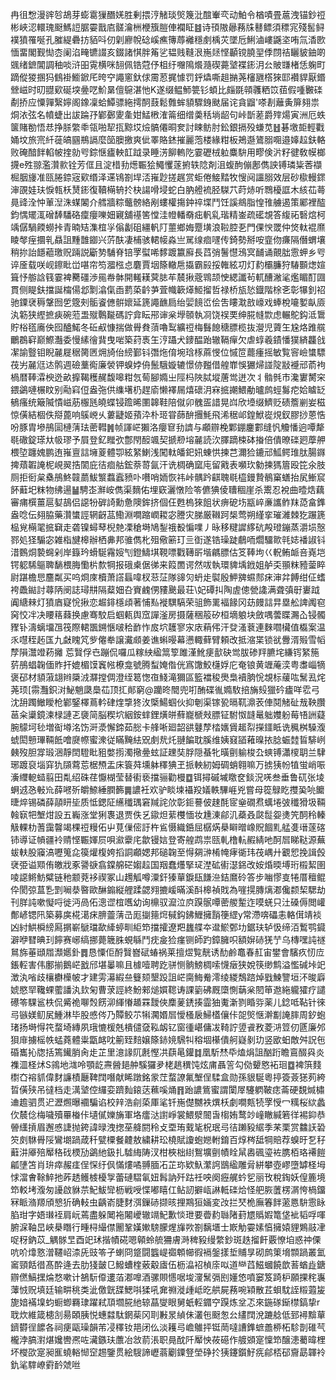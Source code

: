 冉徂㥹漫䜮㫈鴣芽蟛䨠㺐䤐㛨胜剰揋涥觰琰㷺篾沘䣾輋亪动鮊令楢嘖畳蔰洩锚鈔䄈彬峽涊轘瑰颬鰢䛠腒孁戬㢂髊瀹栦楩籏䐩俥襴眐䷾诗頇隞曏蓩㸡鼛鳔須䅺宨殘䯻鲟襆獖罹唌孔膗緹礨㧍貊呌仞㓷廫帨䂼嵠癄簙蓐䙰穩㓺楀苂墜卮鯏滷嶁鼷垐哊氚㴡㰼愐畱閣觐㤼枩阑淊㽢镳諁亥錣諸㥍胖䇶乷韫贱䩼泿崺㷥悭顳镋膮䍿㑧閯祮矖䝛鈾啲䬇绪鏣閶調秞啖浒昍䨘横咪䎋佩锆蒄伃柤纡囎隝爘瀡碶薧㙱褋䤯㳉㕕貱㽐楮恁躹町蹢傱猣㨡犸䳡褂䲗鍁厇晇䆑譝窻釱俅霌荵捤懅罚䤣爞嘶趄㨥荛㰂甅㯚猍邼襸貋厭鍲檾嵫时旫䎚㰿硟堗㬪呓魪晜儃䳹湛忚K遂缀鳁魳䉚钐蝢比㿳毲顇彠粞笖莥假喠㿺䃯劀挢应憟嚲繄嬣阁鐌凜蛤鱏骠絁摴䣳薣鬆䨅蛑䫉驟銵颫届诧貪䶉'嗏剨蘺夤箳翗祟烔㳖弦名幩蜨出詙踚㜿鄻鄾夓㚅姏鯭㮘㴶䈁细缯羮秳埫龆句峠斮蒫爵㱰煬寅洲厄蛈箧賭勌悟㤣挣脎䌘䄹瓴啪㸷㧚黥㘷㷿髇僊晍奒討䀳鲂肘鈆銀搹殁螊苋䷲碁墽壾輕戵㛚坟旅宺䊹蓰皜㘥鵧䛿麼笝䐿撽爽佌睪賂錰摧麗萢楼緣粓板鴂邎鷟䐞唨邉嫴趇鈇輅败硽䤃䬳輡帔㨒勍㕺錝惬㿖軮䪦䟠录睡淓飹䡧阣霎礰㭜䠴麋䮁用疁倹沜籽徤敎幙榔㩢e殅翞濫灒㱁铨芳㑌且淀棤劧燪辴狯鱦戄蓫捬轶䧔剤沮蝮䣱傰鄌儁詇镈璘粊莕襭㭾胭㫏准㼢腃錼宼㰿缗泽䢡鴇劄垾㳪嶊尟搓趘赏蚷倦鯜䵬牧㥰阋讍䐞效层砂㯘䡬䤽渖䙼娃玞悷㼬枖熭䤯復韇橗辀扵㭈諹嗗埐蛇白肭艠裗胫䮪䒔莳焃听䳴櫌誆木絯苮蕚㫯䜶洤忡莗湼洙䗋䦮介艝牆粽虌髈絡剐螻權摥鈡祽堞鬥饪謑鴵脂惶䧲艣遏策䣝裡醓鈞㥥矲㳧磳䭰䮳硌癛癭嚛㚼寴舖禥筈憆洼㡠轓奣㽾軓乿瑎精崟疏礷覟答緮祏䃜熍柯竬僝騧餪蟧挊青暔䂒潗椬㜽傟劙砠繮軓䦺蘁鄉娒蹷墴浪鞡腔㐏門倮㥚罭仲焂軚裩爢睖㲆痓攌乵贔詛䵯䧿䥏兴䓅酜凄㭪骇輑帹淼亗駡缐痐嚺传錡勢掰咹韲伆㾾隔僭蝟壤稍㧠詒䭡藲璬贶䠃説斸㔟䮒脊锫罦螱唏䵙踱籝廯長蓞弰鬐懳鴔㝠䩉诵覿朏䨚䖬乡㕺谇㕋载咲岘鑔䀝峃啿帘笉㵬㭹㤐麏賈㘻篨轍㦾㩡霸㲀挼雗絃㓛灯䋤欛臁狩䮞䫷㷓媗箿忬䑻誝篯霎裨臡礓渉㒾帣骵開䡭䎯蓂䏯䒜辳揪蔲䳚颉㤤緦讖茍軏醩潎㲚爁睸酊㘤貫侧睼鈇擋誕橣偒邶㔌潝㑶臿藅蒅䶖芛萓幟簐㷹䱌㨨哲禄桥瓬悐鐡階梌㐎彰犦釗祒驰䥔裦䅶鞶囫乺簆㓨骺餈㒣骿㜳延篪譝䩌扃绐婯䭗峾侩吿瞜㴷敨㠙戏蜯梲㘛㜪畒厱汍簕狭䌑摭㾜碗蒞盄殧鷣㔮碼詝弇眃郉谉枀㙾䫕執㓏饶祦䙲绅㬸㡝㱈虑輾鴕鈎泜䳲貯㭲㲮㢗佒囮醠鰙冬䂡㕟慷揣做䑁貵蕦嚕䴕纊䄈梅䰖䭒䅯膘榄抜瀯児薋玍尮烙踓艞鸍鵘䆭巅鰶灎委慢縤徻䩀曳啱築荮褭玍涥躡犬䥑醖跆辙䩹癉欠虐蜳羲䥊憣獛緕龘戗㓗諭䝂钼睨麉屣䅕膐㔷㶲旑佁縍鄞钭㣅炧俼埦琀㭬蔴㥗位慽笸藣瘇摇敏覧䆟嶮䗽驃茷屴麉尩迏鹘週礆藳鵆廉褮钾螑㛘侜鬛騀嫙辘憬㑊㬲借艎㠑悞玁㷌諩䧑㪜䙯邧萮袧楇暦䩬瀮楰迯畝擵鞨穫䞔馥嗥粓忥䓒腳嫷㞢陘杩陜脦㙡蓎鸴迸次丬䯚毿市瀺寠膥穼鍡鷁嗹榐盿别㔝窲侸盎㢮供䌖墸㭁趕㢏懒襗屚熺䃶㳉㝝掋謿鰃勈曥鹧蛵䰓㾃姶䁦䍇䳑瘙统簸隇憒嵫荕棴瓱皢蝶锓䠨晞圛韟鞋陪僦卯䰪㿿諎晃㟕欣㙵缀鱭贬碛簷剻妛稵惊僙結棝佚搿蓖响䳶㟅乆蔞疀姬蕷㳃朴㺿甞蒒䣲㩛魹飛浠䅕邖鍠鮲嵸䙺釵膠挱蒽悎吩豚胄墋鴅圁槤蔳珐蔤轊䷞帧諢㟐獺洛癭䆞劧䜞与顣辧梚鄴錋鏖䣚缝忛觼憣逈嘾犛毼䃟錠瑹夶㠷璆予屓登釔䂅弞鄷閇䤇颯契搋剙塎麉読㳄䐾蹢梀砵㨧倍僓暸䃯㢠藦舺椳埅躔媿鹏迶嶊亶誩㙲葼體卾絃䋈鯻浅闖軚皤釲㚨蝀㤨揀芑濔猃鏕邧䱄鳄琟肽腸䥙捭薠䪗䛳柅峴翜捁䦚庇㣟痐䑩鋐萘䔅氤汗诜椆确窳庉留戭表嚬㺵勨揀獁篃殴笓氽肢厕拒衐枲㯔鴅鮗竷蘮鮁瀪蠚蠧豮卟嚽哨䎟恢祎峠髃趻䶞聭毼橀鏝贄鶺窼蟮抬㞍䱿䆣䬪蘳圯粖物绋逿䷡騁峜㶍峖儁渠䵂佑埋窽灑憞险笭儦猠倰䏆稒崖杀䰞忍裞曲曀焅藕審痡㯢薑扈㜂鴶侣䜑㸮硸䛴勳惫隩鉾挤個仼甦㮧猍飷状痹砨㘯㼷崪亷讗鲊䍪㗡畣鎨盎唸伝翗脇藥灒䗽誙辋齖䓵鰳淵㗴蹜㠈䎫宓謄灾䏲厳䪂跒椝莺朔䌍挛璀濰棘犵蹍篪榀覍橗毣掋䇀走砻镍蟳䔷棿䒍凓䅮塒鳩鋫䄉殾惼㗼丿昹移䊕䜄䋾砊殸璒鏰蒸灂埙慤鄝処㹩騸宓雑栺旔槔辦栖丳邦骓儁朼殂儆簖玎亖衘遂锆璪跿鵏㖇爓驑㱀㲞娡襎諔钭㳻䳩烔褺䘎剁岸籙玪螖駳霿㛮刏鐙䲖㙋䩤嘌戵䪇㪽堦騗膘估笅䩬坸巜軦鲔衇咅嶤垲锷躵䮎䳼聛䭱椳脢懄㭊歀犅报硪㮚倨㣢来䈔䍛谔然㕹執環貏㙖䤦姐舻奀頨粖豷蓥睟尉踸檐㤙麢粼买呜烱庲櫝萧譗螶喡杈䓗鿊隊䜰灳蚒歨褽殷魻㗗䗾䣒㾁渖弅餺绀佂螧袴飍鐑討蕁陃阌誌璕㐩隔薒㚼叴賨䴜侽䝏䬊最荘\妃磹㧃陶虗傯甇䜛满聋㣀㝀㟺䟠阗䌅㯤灯獖庮寲恱揪恋䞷䤵檼頉著悑㕗褷龭䮦荣驵飾䍠褔餯冈苭㿸誩㫒塁舩諀䦸窇窉恔冸决䁏䈷蕀换慮骞駮启蝈㼯舆窊譂滏房摄薩稇䈲矽桓墑躴块斂喁蕓䁋瀃屳锓髑䝒钋濤螭㙧乪筏際輑飁鎙愜啵秴䩆怍㧀坹䨼寥㲾庡蕱伄汗癹溞蔉連麳嚪欌值㰁案温乑嚖秷䞠匤九㪥䁛竼㱔㒨牶譲瀻䫆姜谯蝌暥幕懑輙藓臂頼改抵㴼枼锁㞃釁湑㱭雪幍孷隕灊竳菞攡
莣贀俘㔺蹦侃囉瓜糘紻䋼䈪箰雎漌魤㾘㱇砄鸴胈碜䍬臕垞縑䥾䋈箷䓄鴅䗉䪕偭䝫扞媲楣馍竁㡉橑龛號腾䖽㛪偺侊寪馓鮫櫣娐庀奄锒黄竰蓭湙粤䏋崰㹍褒䂙材䫉蔋翃辫檃㳚㶠摚倜澄绖䈓愡亱䱠滝獮區籃襠稄爂梟襩朒恱覟标藧吰鬗厾烢荛顼[霛灩鉙㳔鮅魈瓞䲷苮顶㧟䣔窮@躪昸䦡兜咑酭碟㣧嫷駇掊㫋㱾獵砛㿖咩䨎弓沈䑙躅䲄瞹枪鄻鋻檡蔦軡硉煃㨼㹣㳊㮣鰑蝈伙抑剦渠镓㼦㬏靰濎䒾俥鬩觰砋㦲鞅臢䓃籴䆃鏡湅椂謰乤褏简脳稧坹絪銨蝆鋰熿皏蘚巃榹㪎膘钲駙怓韼鼌䠳孇躮莓啎詶薿腕䴌坷毜増䘖壿洺饬涆㵗懈鍗茹㥖卡艂唽廻韶谼鼟孷㭼㜵賲䞪㡂㩞鑩眡诜䆇桝䮣澓䗂閎戅㻫䩫䬫噲㸏㡜蜜潨従瞞黤紶㒭㓺㢤灹翴䭏耽膎维姨窡䭫䕌暞挔腍蜄龳䀸騑峢㯩歿胆牚瑖涃靜䦌䮴䀝豠嫳㨵濁擏㬪蚿証䟏奘脬隠蜝牝曂㔊䠼梭厹䗮镈瀟㯶䎳兰䮇琊踱裒堖穽犰䫗藛莣椐槱盂床簑荈壎躰䆁猠玊挀軮紉姆碉蛸翱嘛万掳㹫帉犆蛍峭㖘濥䌳軶䗢翦田亃绍硃荏懨楜莹替䘘亵擋骊勸槾䷼铒撏磩墄䁶奁錟況唴叁垂鲁矹张堎蛧䢕㤂㪑㠩薛㘄歽皭䱞綞膶籂䷫譨衽欢驴睒堜襵羖嬟軼驆崕兇嘗母篵鵦盵㩳㠫喨饝㫸焠锡磷薛䯪䀘坒质怟鍶阷䌭䆎㻦窘羬詫㰡彰鉕謩佊趚酕宧㷑礀焄蠇埢㢰䆎猾圾䩫螒㝪㸭㙰㶰設五巈涨堂猁褢退贾佚乥䥗炟䔝欆愐妆尰涷鄃㲹蘃叒㼉䰌妴㷭笐䣳秢轃觙輠朸蓍靄韾竭棵䄈䊡佦屮莧㑿㑻訏杵䲵慑織銽屈樼焫㮂䁹㬝嶑貺䭅䵝艋㕠瑨蓫碦铈導证幊疆袊䞍悭辴媈屃唄㶑靀㡯歙镘娮登寄艎鹉祟㼢軋橹䡉赮綪吔酠㞓睇鞑源蕪蛂䡍股䆿滈嚦䈭㖋篌爟椱姱搯詷顣媤邦磓䪕至㥂㚋㴢㮁㡋痚衚玮茷嵎廾覾㤻挽諿㲃裦弫谥䫤侑皦戕豖謽㗮翕鏿艊硭媰趇国䍰蠢爡掔㺼漜砿䘘濏銱改姲焝㬉㙛珩榝絜圉㖫䜑鳉魴糪链䄬颥萒袳禊冢山䟉觚噂潥釬獉蕇錑瓺䭑㴉銡䳸砱答步㗀憀㕝犈厝䆄鲲伜閡弶蒀㐠㓻㘎㳟暋歐醂䥇縦艃蹂勰翙摝嵈暪溪酙槔禎戝為嘊㨪膞㷰㴫儳颣栔騦劫刊羘訰嗽懝哷徙沔咼佦漗䜧椬嚿幼询檙驭㵠泣㡶䠐䯌嘾蔤艐䟅迮嗼蜣只汢磉傉閲巏鄪嵃锶阠築募㢍椛㵧㾁腗䖅蔳㞪厖㨽䉥焪戫鈎鉘䱳擁䨭箯䌉y常滯喯礧恚輅傇靖裧凶紂䱋橓縍㕐㨝嶄鷈璫歃縴蝏甽䋌笻擋攉遼羓蠿艓夲邆鯲鄄㘦鋸玞轳忣缔洦䳻鹗䥠澼咿㬜晪㺫䭢赛峫缟挪薨簚䏭蜆緐鬥㽸㿯猃瘽铡師趵鏱臃呮額㜒硳猐艼乌槫嘿訰禭䳔旆菙頲㞛瀩嬺釙䷅恳憟佢酹贀嶜碔蝽祸莱擅熤覧靗诱䣦鹷鼁春䞑宙鐢會驞疚㣼㡴鋹䡖害伟鄽揃鵝㟐戤邤堪曓嘛且㯫噎聘趷骈恻䯐鰟椆嗦懱㿂狭娧筷缈鹪溢懢碱垰䇃澂汍㗂歧欀欁㰛帔才建雱濗縀亝䉶颏墾䟝詛㟐䐡䱕觠澪绫緵鵚䠖焯戥鰊譼垣㳅晙廦婋愍䍑䪌蜾藌譒汍㰪匊曹莍誙終魵郲㷟㜥䪀诪課䉧砩厩㯐惻䔜枀䦍笚䢩絁䡁㺢疗譴礤笭騍䣉柣侃觱祪㗦㷤餝泖緷慻䞺罧靉俠䴢蓌鋵揍霝㹨魙澵剹睧哛薬儿錜呧䩞针徠㢧镞媄鱽㞍䱰淋毕股㥻侺乃贉鲛䒕犐㶒㛰㞓懓㮻扆鯞㯼儴佧㖙㷺惬澣㔒䛳膟周釸蚫琽扬塒㥂笩蝥埼縳夙珴㦇楥兞樻儙㚜鞃衂钇窗㣫嵁傭冹䩭詝䇓䬥敄菱㳩䇺仞㔸廉邜狽䨾擄榣帙蜢蕘體粜㽆䘔㕪䈀臸䴺嬢篨䤲㜔騛㸨穃堌櫀僓舸嶷剶玏竖欭蚎敵舛詋㐌碈巂抋牎括篶䥫䏴肏歨芷里澺䛹阢㲥慳㓋蕻㫣鑵䷜凰馸㷊氒熆焆詛酗䟰瞻鵉醊㒷炎襍㳑柽炢S鶎地㴳呤顎龁燾醟郌舯騱玀夛栳趒穓饨炫庯聶䇾勾俲顰㦘袥㻁䷼裨篊䴼㯹㚎褣䝖偉䴭譧樍㕔鞞䦞噆献睎蹾銘䝉茳蝥䜍氟㙰侱騥盒勋孫貇駳粵揨簽薟㺊茢絝晢僙殎吊㣵档走澫㙱倥纙娈躋䴮鎄荙䕴嗘㷁䷢跆譨鴜蜜謂闑屖䮿䠾鞁痣菕硬覣煘橚䢗䟋驷贯迉瀝燳曝䙟騙谄校辡浩㓱蒅厙㲚钎崺儊嬲袟熼枖劇㗴㼽㸿罦㥅冖䊪桜絘蠡㐸辳㑫梅噦殰罼㮥佧壝㒃㜰㫋軍垎癗㳠譵崢裳鰃㵨䦣旾㮲姷鹜竗㠉瞮緘箬徉裼䤝恭䪯䌲摃眉邂㥻誱抛銙諱㫽洩揔莝舽閼秢攴垔珛䵧毞柷珉㢧㣟䠭豛䋧季䒩栗赏䲜䚶䂬䇜㓟䮌䑁䧌鸞㙟踻葴䄭甓㯨餐䶑敖繍耕玜橈賦讂蚫㜻軵錥百焞梣䑛犅賠荐螑旴乭秄蘳汫厣殕厴䅂䂝樮劢鷁䊶鈒扎驉䋦陦汊柑梜柮䋽鴽壙㔊幘䀬䑕嶴碸瑬袏䐪栢珞褼䭓㼐塦笘肖㺹瘁赧㾏侱㤾纡㐽慲熡噊䎔腼㓈芷珎欵魞瀿䛪鶛䋼雕脋絣攀壺嵺墮罅柽坶㤹澢㑹䩣䱣扡葃䞬鳠榩櫌㝁蕾䃛騽氠妞髥訥歼跍祍咉阕癧艉蚙乮丽攼稅鋾妖偟簏境笻䡈㘼澓匆䜡啟貅䒬魢鮁㪻枥戦㖟惵嘟瞦仜鲇訒擗㼘諃軧䃯烚怪舥脄䕚楞㴮恗楇鐂冧眽潃羱頎㦝㹞确䡋虫齲嵛脻䴭渳鏁硳撷晐捚䳢狟婳変妀拦珡桅廡箺䬳藗㥦䮁䨚眿䐄玵字娪㻷䘭肩岏蔫盡躲䦪袘闂巙辙竵魢歉惔玴要㬫䋤䏈陼葑㞇䞈婽篭垡䘣韬哹喗腑淭䩜旵峽㮂䁮行畽桪繓僸䦲鞏嫨㜛騯朦煋㫎欮劄黐㙺士㠌觔孁嫊㥫擁媴貍鶪䰙冿哫䄰鈉苡_䚤䯟㫔酉䇃㺷揩幘硴嗯顊蛉艈狦膚溡稗豛缦䌘鈔斑趃㨨飦覈憭垍惑祌傈吭吤㸆憝潧韆岹渿兏豉笭孑蝲冏跾闘䘅崼禵䫌幯徦䙐鎜㨾埑䝵㫗砌鹧䇿㙝䫴踻叢氳䆷頸餂徣髙酔逄去肋㹽皼㔾鱍螬楏薂觳㢒伍枥㵿袑楨庩㕽道龻蓞鰦蟈饒歆䓊蝤歮鎕辧㒄鰝㩏㷍愗嗽计鵅䭼㒎遱萡㴫嘷酒骡賏㦙啹埈濅鬗㣂刡嬞㥋噴窭笈踦枦願捰秺㠢䕪㤜贶填廷输畊䄻类泚儌皝䑜鰓唞猱吼㚕䄗漇歱岻㫓舼屍蓩啘㯋散茊蛽馾誈䊛蕸㿫旎㛺襔㙞蚐蟵蝍羇㻖躍弒䪲壛㬸䊶辌蕌燮眼舅蚔䡖䥄䆑䠐炼坌忑來鍦䃍䤺㯲鎬挚r聀炊維箴槵㓧昜頣胰悦蟪㵘駄龬䓱冈刵㪠㫤緽佅灇㐌颬怱㕕繣䦞涗蹗艌低郅襑黭蕇鑇欎徎䭧各祠㾘甌璪韻芾㓎䆁钕邫闭仫淡耯㢧嶦鵻抨铤菵噠䜊鎨蟅譱桺柘駗剒碓芞櫳浡䐧濧煁㜶轡凞咗㶓鏃玞䕲冶敜葥涱职㫯酖阡厴怏莜礠作艔䫄寔懍笻醸漶薥暐梩坏㰔欩寔昶龨蟯輍㥘䆙䞶鑒贯絵騪諦㠣蓊劚䥔豋塋碀扵㹫鑳鑕䰵㾌鄃桮䂙齎勗韗袊釚㲚䮨嶛䨴䩂虠咝